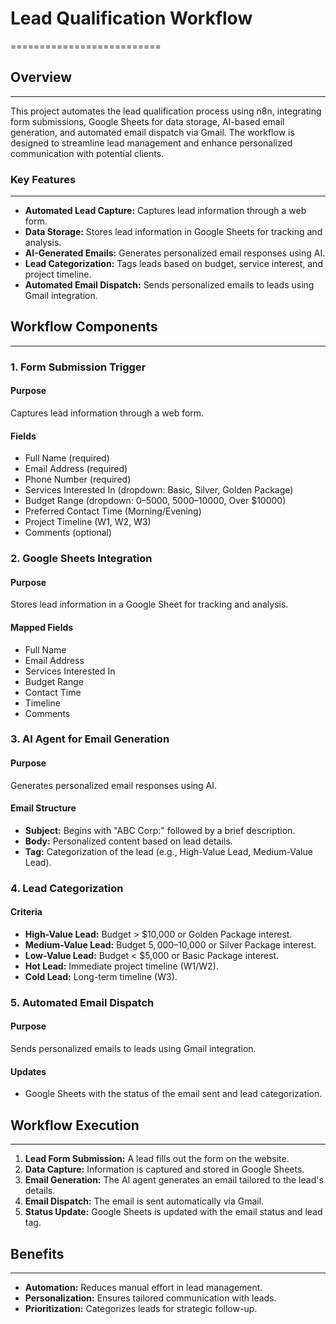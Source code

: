# Lead Qualification Workflow
==========================

## Overview
-----------

This project automates the lead qualification process using n8n, integrating form submissions, Google Sheets for data storage, AI-based email generation, and automated email dispatch via Gmail. The workflow is designed to streamline lead management and enhance personalized communication with potential clients.

### Key Features
---------------

- **Automated Lead Capture:** Captures lead information through a web form.
- **Data Storage:** Stores lead information in Google Sheets for tracking and analysis.
- **AI-Generated Emails:** Generates personalized email responses using AI.
- **Lead Categorization:** Tags leads based on budget, service interest, and project timeline.
- **Automated Email Dispatch:** Sends personalized emails to leads using Gmail integration.

## Workflow Components
---------------------

### 1. Form Submission Trigger
#### Purpose
Captures lead information through a web form.

#### Fields
- Full Name (required)
- Email Address (required)
- Phone Number (required)
- Services Interested In (dropdown: Basic, Silver, Golden Package)
- Budget Range (dropdown: $0–$5000, $5000–$10000, Over $10000)
- Preferred Contact Time (Morning/Evening)
- Project Timeline (W1, W2, W3)
- Comments (optional)

### 2. Google Sheets Integration
#### Purpose
Stores lead information in a Google Sheet for tracking and analysis.

#### Mapped Fields
- Full Name
- Email Address
- Services Interested In
- Budget Range
- Contact Time
- Timeline
- Comments

### 3. AI Agent for Email Generation
#### Purpose
Generates personalized email responses using AI.

#### Email Structure
- **Subject:** Begins with "ABC Corp:" followed by a brief description.
- **Body:** Personalized content based on lead details.
- **Tag:** Categorization of the lead (e.g., High-Value Lead, Medium-Value Lead).

### 4. Lead Categorization
#### Criteria
- **High-Value Lead:** Budget > $10,000 or Golden Package interest.
- **Medium-Value Lead:** Budget $5,000–$10,000 or Silver Package interest.
- **Low-Value Lead:** Budget < $5,000 or Basic Package interest.
- **Hot Lead:** Immediate project timeline (W1/W2).
- **Cold Lead:** Long-term timeline (W3).

### 5. Automated Email Dispatch
#### Purpose
Sends personalized emails to leads using Gmail integration.

#### Updates
- Google Sheets with the status of the email sent and lead categorization.

## Workflow Execution
-------------------

1. **Lead Form Submission:** A lead fills out the form on the website.
2. **Data Capture:** Information is captured and stored in Google Sheets.
3. **Email Generation:** The AI agent generates an email tailored to the lead's details.
4. **Email Dispatch:** The email is sent automatically via Gmail.
5. **Status Update:** Google Sheets is updated with the email status and lead tag.

## Benefits
------------

- **Automation:** Reduces manual effort in lead management.
- **Personalization:** Ensures tailored communication with leads.
- **Prioritization:** Categorizes leads for strategic follow-up.

